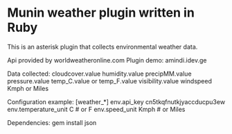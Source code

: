 Munin weather plugin written in Ruby
====================

This is an asterisk plugin that collects environmental weather data.

Api provided by worldweatheronline.com
Plugin demo: amindi.idev.ge

Data collected:
cloudcover.value
humidity.value
precipMM.value
pressure.value
temp_C.value or temp_F.value
visibility.value
windspeed Kmph or Miles

Configuration example:
[weather_*]
env.api_key cn5tkqfnutkjyaccducpu3ew
env.temperature_unit C # or F
env.speed_unit Kmph # or Miles

Dependencies:
gem install json

